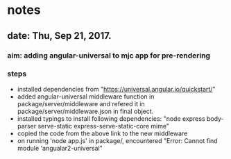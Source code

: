 # notes

## date: Thu, Sep 21, 2017.

### aim: adding angular-universal to mjc app for pre-rendering
### steps
* installed dependencies from "https://universal.angular.io/quickstart/"
* added angular-universal middleware function in package/server/middleware and refered it in package/server/middleware.json in final object.
* installed typings to install following dependencies:  "node express body-parser serve-static express-serve-static-core mime"
* copied the code from the above link to the new middleware
* on running 'node app.js' in package/, encountered "Error: Cannot find module 'angualar2-universal"
